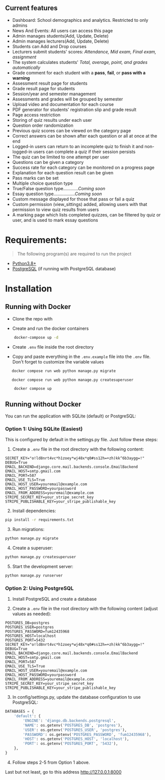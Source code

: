 ## Current features

- Dashboard: School demographics and analytics. Restricted to only admins
- News And Events: All users can access this page
- Admin manages students(Add, Update, Delete)
- Admin manages lecturers(Add, Update, Delete)
- Students can Add and Drop courses
- Lecturers submit students' scores: _Attendance, Mid exam, Final exam, assignment_
- The system calculates students' _Total, average, point, and grades automatically_
- Grade comment for each student with a **pass**, **fail**, or **pass with a warning**
- Assessment result page for students
- Grade result page for students
- Session/year and semester management
- Assessments and grades will be grouped by semester
- Upload video and documentation for each course
- PDF generator for students' registration slip and grade result
- Page access restriction
- Storing of quiz results under each user
- Question order randomization
- Previous quiz scores can be viewed on the category page
- Correct answers can be shown after each question or all at once at the end
- Logged-in users can return to an incomplete quiz to finish it and non-logged-in users can complete a quiz if their session persists
- The quiz can be limited to one attempt per user
- Questions can be given a category
- Success rate for each category can be monitored on a progress page
- Explanation for each question result can be given
- Pass marks can be set
- Multiple choice question type
- True/False question type............_Coming soon_
- Essay question type................._Coming soon_
- Custom message displayed for those that pass or fail a quiz
- Custom permission (view_sittings) added, allowing users with that permission to view quiz results from users
- A marking page which lists completed quizzes, can be filtered by quiz or user, and is used to mark essay questions

# Requirements:

> The following program(s) are required to run the project

- [Python3.8+](https://www.python.org/downloads/)
- [PostgreSQL](https://www.postgresql.org/download/) (if running with PostgreSQL database)

# Installation

## Running with Docker

- Clone the repo with

- Create and run the docker containers

```bash
    docker-compose up -d
```

- Create `.env` file inside the root directory

- Copy and paste everything in the `.env.example` file into the `.env` file. Don't forget to customize the variable values

```bash
   docker compose run web python manage.py migrate
```

```bash
   docker compose run web python manage.py createsuperuser
```

```bash
    docker compose up
```

## Running without Docker

You can run the application with SQLite (default) or PostgreSQL:

### Option 1: Using SQLite (Easiest)

This is configured by default in the settings.py file. Just follow these steps:

1. Create a `.env` file in the root directory with the following content:
```
SECRET_KEY="o!ld8nrt4vc*h1zoey*wj48x*q0#ss12h=+zh)kk^6b3aygg=!"
DEBUG=True
EMAIL_BACKEND=django.core.mail.backends.console.EmailBackend
EMAIL_HOST=smtp.gmail.com
EMAIL_PORT=587
EMAIL_USE_TLS=True
EMAIL_HOST_USER=youremail@example.com
EMAIL_HOST_PASSWORD=yourpassword
EMAIL_FROM_ADDRESS=youremail@example.com
STRIPE_SECRET_KEY=your_stripe_secret_key
STRIPE_PUBLISHABLE_KEY=your_stripe_publishable_key
```

2. Install dependencies:
```bash
pip install -r requirements.txt
```

3. Run migrations:
```bash
python manage.py migrate
```

4. Create a superuser:
```bash
python manage.py createsuperuser
```

5. Start the development server:
```bash
python manage.py runserver
```

### Option 2: Using PostgreSQL

1. Install PostgreSQL and create a database

2. Create a `.env` file in the root directory with the following content (adjust values as needed):
```
POSTGRES_DB=postgres
POSTGRES_USER=postgres
POSTGRES_PASSWORD=fum12435968
POSTGRES_HOST=localhost
POSTGRES_PORT=5432
SECRET_KEY="o!ld8nrt4vc*h1zoey*wj48x*q0#ss12h=+zh)kk^6b3aygg=!"
DEBUG=True
EMAIL_BACKEND=django.core.mail.backends.console.EmailBackend
EMAIL_HOST=smtp.gmail.com
EMAIL_PORT=587
EMAIL_USE_TLS=True
EMAIL_HOST_USER=youremail@example.com
EMAIL_HOST_PASSWORD=yourpassword
EMAIL_FROM_ADDRESS=youremail@example.com
STRIPE_SECRET_KEY=your_stripe_secret_key
STRIPE_PUBLISHABLE_KEY=your_stripe_publishable_key
```

3. In config/settings.py, update the database configuration to use PostgreSQL:
```python
DATABASES = {
    'default': {
        'ENGINE': 'django.db.backends.postgresql',
        'NAME': os.getenv('POSTGRES_DB', 'postgres'),
        'USER': os.getenv('POSTGRES_USER', 'postgres'),
        'PASSWORD': os.getenv('POSTGRES_PASSWORD', 'fum12435968'),
        'HOST': os.getenv('POSTGRES_HOST', 'localhost'),
        'PORT': os.getenv('POSTGRES_PORT', '5432'),
    },
}
```

4. Follow steps 2-5 from Option 1 above.

Last but not least, go to this address http://127.0.0.1:8000
